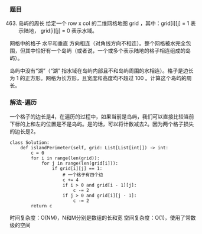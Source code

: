 ### 题目

463. 岛屿的周长
给定一个 row x col 的二维网格地图 grid ，其中：grid[i][j] = 1 表示陆地， grid[i][j] = 0 表示水域。

网格中的格子 水平和垂直 方向相连（对角线方向不相连）。整个网格被水完全包围，但其中恰好有一个岛屿（或者说，一个或多个表示陆地的格子相连组成的岛屿）。

岛屿中没有“湖”（“湖” 指水域在岛屿内部且不和岛屿周围的水相连）。格子是边长为 1 的正方形。网格为长方形，且宽度和高度均不超过 100 。计算这个岛屿的周长。

### 解法-遍历

一个格子的边长是4，在遍历的过程中，如果当前是岛屿，我们可以直接比较当前下标的上和左的位置是不是岛屿。是的话，可以将计数减去2。因为两个格子损失的边长是2。

```python3
class Solution:
    def islandPerimeter(self, grid: List[List[int]]) -> int:
        c = 0
        for i in range(len(grid)):
            for j in range(len(grid[i])):
                if grid[i][j] == 1:
                    # 一个格子有四个边
                    c += 4
                    if i > 0 and grid[i - 1][j]:
                        c -= 2
                    if j > 0 and grid[i][j - 1]:
                        c -= 2
        return c
```
时间复杂度：O(NM)，N和M分别是数组的长和宽
空间复杂度：O(1)，使用了常数级的空间